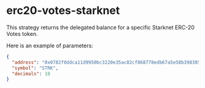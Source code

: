 # erc20-votes-starknet

This strategy returns the delegated balance for a specific Starknet ERC-20 Votes token.

Here is an example of parameters:

```json
{
  "address": "0x0782f0ddca11d9950bc3220e35ac82cf868778edb67a5e58b39838544bc4cd0f",
  "symbol": "STRK",
  "decimals": 18
}
```
